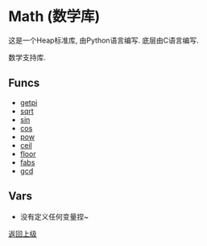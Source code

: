 # Math (数学库)

这是一个Heap标准库, 由Python语言编写. 底层由C语言编写.

数学支持库.

## Funcs
- [getpi](func/getpi.md)
- [sqrt](func/sqrt.md)
- [sin](func/sin.md)
- [cos](func/cos.md)
- [pow](func/pow.md)
- [ceil](func/ceil.md)
- [floor](func/floor.md)
- [fabs](func/fabs.md)
- [gcd](func/gcd.md)

## Vars
- 没有定义任何变量捏~

[返回上级](../index.md)